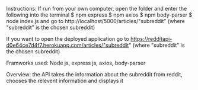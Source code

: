 Instructions: 
If run from your own computer, open the folder and enter the following into the terminal
$ npm express
$ npm axios
$ npm body-parser
$ node index.js
and go to http://localhost/5000/articles/"subreddit" (where "subreddit" is the chosen subreddit)

If you want to open the deployed application go to https://redditapi-d0e64ce7d4f7.herokuapp.com/articles/"subreddit" (where "subreddit" is the chosen subreddit)

Framworks used: Node js, express js, axios, body-parser

Overview: the API takes the information about the subreddit from reddit, chooses the relevent information and displays it
